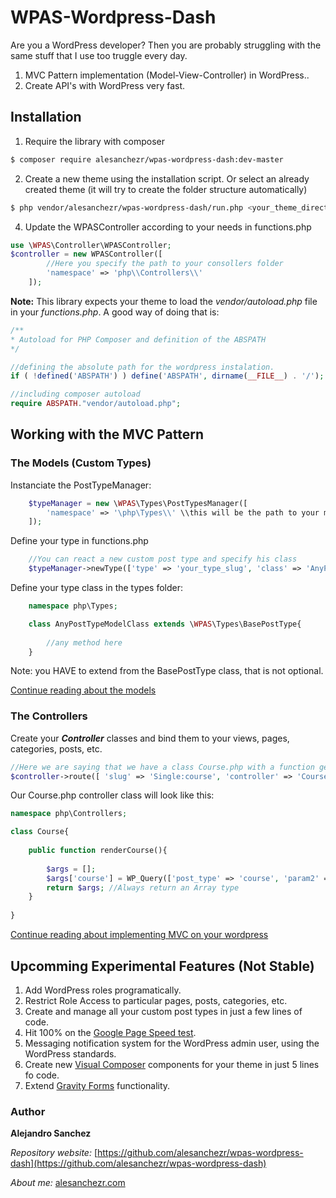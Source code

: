 
# WPAS-Wordpress-Dash

Are you a WordPress developer? Then you are probably struggling with the same stuff that I use too truggle every day.

1. MVC Pattern implementation (Model-View-Controller) in WordPress..
2. Create API's with WordPress very fast.

## Installation

1. Require the library with composer
```sh
$ composer require alesanchezr/wpas-wordpress-dash:dev-master
```

2. Create a new theme using the installation script. Or select an already created theme (it will try to create the folder structure automatically)
```sh
$ php vendor/alesanchezr/wpas-wordpress-dash/run.php <your_theme_directory_name>
```

4. Update the WPASController according to your needs in functions.php
```php
use \WPAS\Controller\WPASController;
$controller = new WPASController([
        //Here you specify the path to your consollers folder
        'namespace' => 'php\\Controllers\\'
    ]);
```

**Note:** This library expects your theme to load the _vendor/autoload.php_ file in your _functions.php_. A good way of doing that is:

```php
/**
* Autoload for PHP Composer and definition of the ABSPATH
*/

//defining the absolute path for the wordpress instalation.
if ( !defined('ABSPATH') ) define('ABSPATH', dirname(__FILE__) . '/');

//including composer autoload
require ABSPATH."vendor/autoload.php";
```

## Working with the MVC Pattern

### The Models (Custom Types)

Instanciate the PostTypeManager:
```php
    $typeManager = new \WPAS\Types\PostTypesManager([
        'namespace' => '\php\Types\\' \\this will be the path to your models folder
    ]);
```
Define your type in functions.php
```php
    //You can react a new custom post type and specify his class
    $typeManager->newType(['type' => 'your_type_slug', 'class' => 'AnyPostTypeModelClass'])->register();
```
Define your type class in the types folder:
```php
    namespace php\Types;

    class AnyPostTypeModelClass extends \WPAS\Types\BasePostType{
    
        //any method here
    }
```
Note: you HAVE to extend from the BasePostType class, that is not optional.

[Continue reading about the models](https://github.com/alesanchezr/wpas-wordpress-dash/tree/master/src/WPAS/Types)

### The Controllers

Create your ***Controller*** classes and bind them to your views, pages, categories, posts, etc.
```php
//Here we are saying that we have a class Course.php with a function getCourseInfo that fetches the data needed to render any custom post tipe course
$controller->route([ 'slug' => 'Single:course', 'controller' => 'Course' ]);  
```
Our Course.php controller class will look like this:

```php
namespace php\Controllers;

class Course{
    
    public function renderCourse(){
        
        $args = [];
        $args['course'] = WP_Query(['post_type' => 'course', 'param2' => 'value2', ...);
        return $args; //Always return an Array type
    }
    
}
```
[Continue reading about implementing MVC on your wordpress](https://github.com/alesanchezr/wpas-wordpress-dash/tree/master/src/WPAS/Controller)

## Upcomming Experimental Features (Not Stable)

1. Add WordPress roles programatically.
2. Restrict Role Access to particular pages, posts, categories, etc.
3. Create and manage all your custom post types in just a few lines of code.
4. Hit 100% on the [Google Page Speed test](https://developers.google.com/speed/pagespeed/insights/).
5. Messaging notification system for the WordPress admin user, using the WordPress standards.
6. Create new [Visual Composer](https://vc.wpbakery.com/) components for your theme in just 5 lines fo code.
7. Extend [Gravity Forms](http://www.gravityforms.com/) functionality.

### Author

**Alejandro Sanchez**

  *Repository website:* [https://github.com/alesanchezr/wpas-wordpress-dash](https://github.com/alesanchezr/wpas-wordpress-dash)
  
  *About me:* [alesanchezr.com](http://alesanchezr.com)
